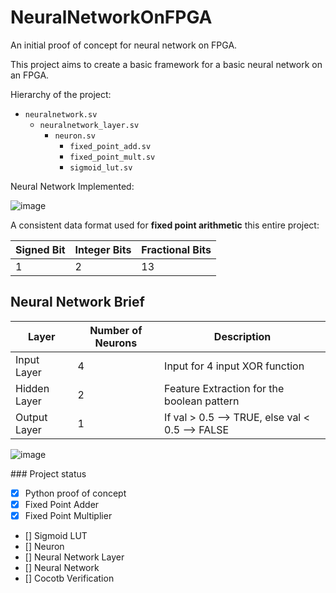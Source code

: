 # NeuralNetworkOnFPGA

An initial proof of concept for neural network on FPGA. 

This project aims to create a basic framework for a basic neural network on an FPGA. 

Hierarchy of the project: 

- `neuralnetwork.sv`
    - `neuralnetwork_layer.sv`
        - `neuron.sv`
             - `fixed_point_add.sv`
             - `fixed_point_mult.sv`
             - `sigmoid_lut.sv`

Neural Network Implemented:

![image](https://github.com/Satjpatel/NeuralNetworkOnFPGA/assets/44218342/2712abeb-d4d0-4417-aec6-e456939e9668)

A consistent data format used for **fixed point arithmetic** this entire project:

| Signed Bit |  Integer Bits | Fractional Bits | 
| ---------- | --------------| --------------- |
| 1          |  2            | 13              |


## Neural Network Brief

| Layer        | Number of Neurons | Description                                      |
|--------------|-------------------|--------------------------------------------------|
| Input Layer  | 4                 | Input for 4 input XOR function                  |
| Hidden Layer | 2                 | Feature Extraction for the boolean pattern     |
| Output Layer | 1                 | If val > 0.5 --> TRUE, else val < 0.5 --> FALSE |

![image](https://github.com/Satjpatel/NeuralNetworkOnFPGA/assets/44218342/0668c6da-89a4-46cf-9231-ad321661ba90)

\### Project status

- [x] Python proof of concept
- [x] Fixed Point Adder
- [x] Fixed Point Multiplier
- [] Sigmoid LUT
- [] Neuron
- [] Neural Network Layer
- [] Neural Network
- [] Cocotb Verification 
